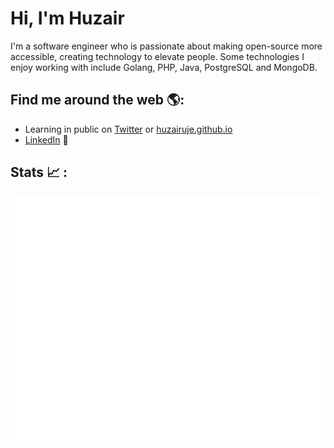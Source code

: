 # Hi, I'm Huzair

I'm a software engineer who is passionate about making open-source more accessible, creating technology to elevate people. Some technologies I enjoy working with include Golang, PHP, Java, PostgreSQL and MongoDB.


## Find me around the web 🌎:
- Learning in public on <a href="https://twitter.com/HuzairUje">Twitter</a> or <a href="https://huzairuje.github.io/">huzairuje.github.io</a> 
- <a href="https://www.linkedin.com/in/muhammadhuzair-327479b2/">LinkedIn</a> 💼

## Stats 📈 :

![Metrics](https://github.com/huzairuje/huzairuje/blob/master/github-metrics.svg)